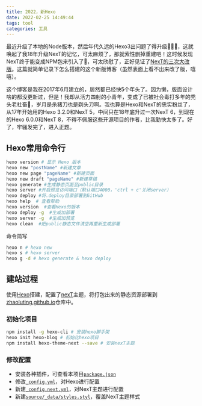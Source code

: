 ```yaml
---
title: 2022，新Hexo
date: 2022-02-25 14:49:44
tags: tool
categories: 工具
---
```


最近升级了本地的Node版本，然后年代久远的Hexo3出问题了得升级🤦🏻‍♀️，这就唤起了我18年升级NexT的记忆，可太麻烦了，那就索性删掉重建吧！这时候发现NexT终于能变成NPM包来引入了🥲，可太欣慰了，正好见证了[NexT的三次大改版](https://theme-next.js.org/docs/getting-started/upgrade.html)。这篇就简单记录下怎么搭建的这个新版博客（虽然表面上看不出来改了版，嘻嘻）。


<!--more-->

这个博客是我在2017年6月建立的，居然都已经快5个年头了。因为懒，版面设计啥的都没更新过，但是！我却从活力四射的小青年，变成了已被社会毒打多年的秃头老社畜🥲，岁月是杀猪刀也是剃头刀啊。我也算是Hexo和NexT的忠实粉丝了，从17年开始用的Hexo 3.2.0和NexT 5，中间只在18年底升过一次NexT 6，到现在的Hexo 6.0.0和NexT 8，不得不佩服这些开源项目的作者，比我勤快太多了。好了，牢骚发完了，进入正题。


## Hexo常用命令行
``` bash
hexo version # 显示 Hexo 版本
hexo new "postName" #新建文章
hexo new page "pageName" #新建页面
hexo new draft "pageName" #新建草稿
hexo generate #生成静态页面至public目录
hexo server #开启预览访问端口（默认端口4000，'ctrl + c'关闭server）
hexo deploy #将.deploy目录部署到GitHub
hexo help  # 查看帮助
hexo version  #查看Hexo的版本
hexo deploy -g  #生成加部署
hexo server -g  #生成加预览
hexo clean  #把public静态文件清空再重新生成部署
```

命令简写
```bash
hexo n # hexo new
hexo s # hexo server
hexo g -d # hexo generate & hexo deploy
```

## 建站过程
使用[Hexo](https://hexo.io/zh-cn/docs/)搭建，配置了[nexT](https://theme-next.js.org/)主题，将打包出来的静态资源部署到[zhaoluting.github.io](https://github.com/zhaoluting/zhaoluting.github.io)仓库中。

### 初始化项目
```bash
npm install -g hexo-cli # 安装hexo脚手架
hexo init hexo-blog # 初始化hexo项目
npm install hexo-theme-next --save # 安装nexT主题
```

### 修改配置
- 安装各种插件，可查看本项目[`package.json`](https://github.com/zhaoluting/hexo-blog/blob/v2.0.0/package.json)
- 修改[`_config.yml`](https://github.com/zhaoluting/hexo-blog/blob/v2.0.0/_config.yml)，对Hexo进行配置
- 新建[`_config.next.yml`](https://github.com/zhaoluting/hexo-blog/blob/v2.0.0/_config.next.yml)，对NexT主题进行配置
- 新建[`source/_data/styles.styl`](https://github.com/zhaoluting/hexo-blog/blob/v2.0.0/source/_data/styles.styl)，覆盖NexT主题样式

